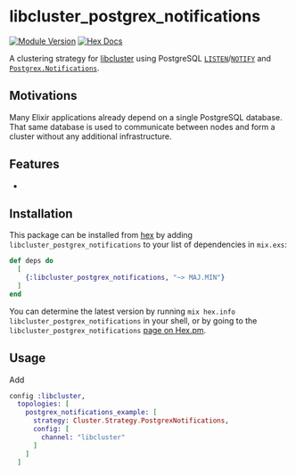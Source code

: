 # libcluster_postgrex_notifications

[![Module Version](https://img.shields.io/hexpm/v/libcluster_postgrex_notifications.svg)](https://hex.pm/packages/libcluster_postgrex_notifications)
[![Hex Docs](https://img.shields.io/badge/hex-docs-lightgreen.svg)](https://hexdocs.pm/libcluster_postgrex_notifications/)

<!-- MDOC -->

A clustering strategy for [libcluster](https://hexdocs.pm/libcluster) using PostgreSQL [`LISTEN`](https://postgresql.org/docs/current/interactive/sql-listen.html)/[`NOTIFY`](https://www.postgresql.org/docs/current/sql-notify.html) and [`Postgrex.Notifications`](https://hexdocs.pm/postgrex/Postgrex.Notifications.html).

## Motivations

Many Elixir applications already depend on a single PostgreSQL database. That same database is used to communicate between nodes and form a cluster without any additional infrastructure.

## Features

- 

## Installation

This package can be installed from [hex](https://hex.pm/package/libcluster_postgrex_notifications) by adding `libcluster_postgrex_notifications` to your list of dependencies in `mix.exs`:

```elixir
def deps do
  [
    {:libcluster_postgrex_notifications, "~> MAJ.MIN"}
  ]
end
```

You can determine the latest version by running `mix hex.info libcluster_postgrex_notifications` in
your shell, or by going to the `libcluster_postgrex_notifications` [page on Hex.pm](https://hex.pm/packages/libcluster_postgrex_notifications).

## Usage

Add 

```elixir
config :libcluster,
  topologies: [
    postgrex_notifications_example: [
      strategy: Cluster.Strategy.PostgrexNotifications,
      config: [
        channel: "libcluster"
      ]
    ]
  ]
```
